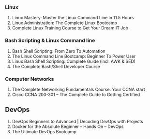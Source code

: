### Linux
1. Linux Mastery: Master the Linux Command Line in 11.5 Hours
2. Linux Administration: The Complete Linux Bootcamp
3. Complete Linux Training Course to Get Your Dream IT Job

### Bash Scripting & Linux Command line
1. Bash Shell Scripting: From Zero To Automation
2. The Linux Command Line Bootcamp: Beginner To Power User
3. Linux Bash Shell Scripting: Complete Guide (incl. AWK & SED)
4. The Complete Bash/Shell Developer Course

### Computer Networks
1. The Complete Networking Fundamentals Course. Your CCNA start
2. Cisco CCNA 200-301 – The Complete Guide to Getting Certified

## DevOps
1. DevOps Beginners to Advanced | Decoding DevOps with Projects
2. Docker for the Absolute Beginner – Hands On – DevOps
3. The Ultimate DevOps Bootcamp



